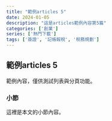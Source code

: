 ```yaml
---
title: "範例articles 5"
date: 2024-01-05
description: "這是articles範例內容第5篇"
categories: ['創業']
series: ['熱門下載']
tags: ['簽證', '記帳報稅', '稅務規劃']
---
```


## 範例articles 5

範例內容，僅供測試列表與分頁功能。

### 小節
這裡是本文的小節內容。